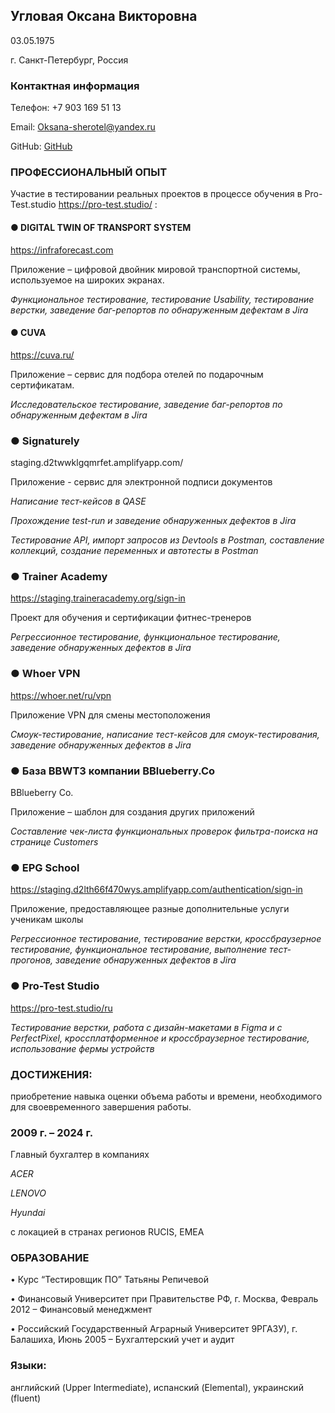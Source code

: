 ## Угловая Оксана Викторовна
03.05.1975

г. Санкт-Петербург, Россия

### Контактная информация
Телефон: +7 903 169 51 13

Email: Oksana-sherotel@yandex.ru 

GitHub: [GitHub](https://github.com/Oksana-sherotel/My_CV/)

### ПРОФЕССИОНАЛЬНЫЙ ОПЫТ
Участие в тестировании реальных проектов в процессе обучения в Pro-Test.studio https://pro-test.studio/ :

#### ● DIGITAL TWIN OF TRANSPORT SYSTEM

https://infraforecast.com

Приложение – цифровой двойник мировой транспортной системы, используемое на широких экранах.

_Функциональное тестирование, тестирование Usability, тестирование верстки, заведение баг-репортов по обнаруженным дефектам в Jira_

 #### ● CUVA
https://cuva.ru/

Приложение – сервис для подбора отелей по подарочным сертификатам.

_Исследовательское тестирование, заведение баг-репортов по обнаруженным дефектам в Jira_

### ● Signaturely 
staging.d2twwklgqmrfet.amplifyapp.com/

Приложение - сервис для электронной подписи документов

_Написание тест-кейсов в QASE_

_Прохождение test-run и заведение обнаруженных дефектов в Jira_

_Тестирование API, импорт запросов из Devtools в Postman, составление коллекций, создание переменных и автотесты в Postman_

### ● Trainer Academy

https://staging.traineracademy.org/sign-in

Проект для обучения и сертификации фитнес-тренеров

_Регрессионное тестирование, функциональное тестирование, заведение обнаруженных дефектов в Jira_

### ● Whoer VPN

https://whoer.net/ru/vpn

Приложение VPN для смены местоположения

_Смоук-тестирование, написание тест-кейсов для смоук-тестирования, заведение обнаруженных дефектов в Jira_


### ● База BBWT3 компании BBlueberry.Co

BBlueberry Co.

Приложение – шаблон для создания других приложений

_Составление чек-листа функциональных проверок фильтра-поиска на странице Customers_
 
### ● EPG School

https://staging.d2lth66f470wys.amplifyapp.com/authentication/sign-in

Приложение, предоставляющее разные дополнительные услуги ученикам школы

_Регрессионное тестирование, тестирование верстки, кроссбраузерное тестирование, функциональное тестирование, выполнение тест-прогонов, заведение обнаруженных дефектов в Jira_

### ● Pro-Test Studio

https://pro-test.studio/ru

_Тестирование верстки, работа с дизайн-макетами в Figma и с PerfectPixel, кроссплатформенное и кроссбраузерное тестирование, использование фермы устройств_


### ДОСТИЖЕНИЯ: 
приобретение навыка оценки объема работы и времени, необходимого для своевременного завершения работы.


### 2009 г. – 2024 г.

Главный бухгалтер в компаниях

_ACER_

_LENOVO_

_Hyundai_

с локацией в странах регионов RUCIS, EMEA 


### ОБРАЗОВАНИЕ 

• Курс “Тестировщик ПО” Татьяны Репичевой 

• Финансовый Университет при Правительстве РФ, г. Москва, Февраль 2012 – Финансовый менеджмент

• Российский Государственный Аграрный Университет 9РГАЗУ), г. Балашиха, Июнь 2005 – Бухгалтерский учет и аудит

### Языки: 
английский (Upper Intermediate), испанский (Elemental), украинский (fluent)
